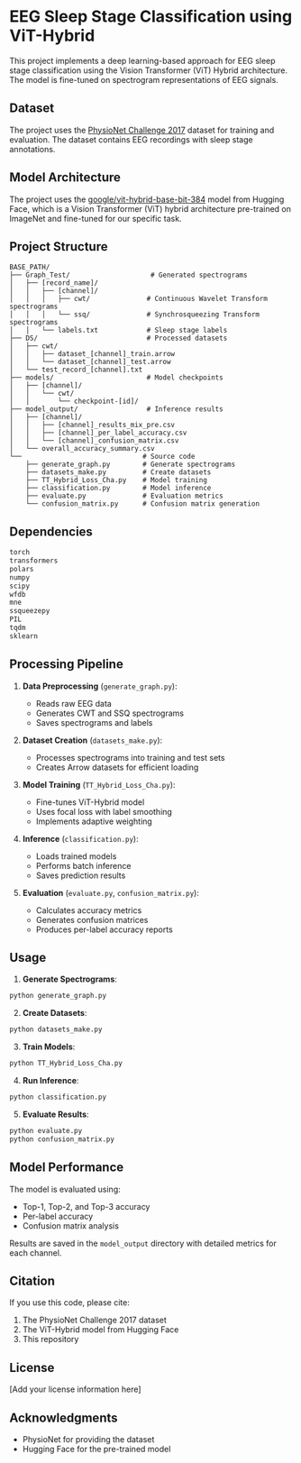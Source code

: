 # EEG Sleep Stage Classification using ViT-Hybrid

This project implements a deep learning-based approach for EEG sleep stage classification using the Vision Transformer (ViT) Hybrid architecture. The model is fine-tuned on spectrogram representations of EEG signals.

## Dataset

The project uses the [PhysioNet Challenge 2017](https://physionet.org/content/challenge-2017/1.0.0/) dataset for training and evaluation. The dataset contains EEG recordings with sleep stage annotations.

## Model Architecture

The project uses the [google/vit-hybrid-base-bit-384](https://huggingface.co/google/vit-hybrid-base-bit-384) model from Hugging Face, which is a Vision Transformer (ViT) hybrid architecture pre-trained on ImageNet and fine-tuned for our specific task.

## Project Structure

```
BASE_PATH/
├── Graph_Test/                    # Generated spectrograms
│   ├── [record_name]/
│   │   ├── [channel]/
│   │   │   ├── cwt/              # Continuous Wavelet Transform spectrograms
│   │   │   └── ssq/              # Synchrosqueezing Transform spectrograms
│   │   └── labels.txt            # Sleep stage labels
├── DS/                           # Processed datasets
│   ├── cwt/
│   │   ├── dataset_[channel]_train.arrow
│   │   └── dataset_[channel]_test.arrow
│   └── test_record_[channel].txt
├── models/                       # Model checkpoints
│   ├── [channel]/
│   │   └── cwt/
│   │       └── checkpoint-[id]/
├── model_output/                 # Inference results
│   ├── [channel]/
│   │   ├── [channel]_results_mix_pre.csv
│   │   ├── [channel]_per_label_accuracy.csv
│   │   └── [channel]_confusion_matrix.csv
│   └── overall_accuracy_summary.csv
└──                              # Source code
    ├── generate_graph.py        # Generate spectrograms
    ├── datasets_make.py         # Create datasets
    ├── TT_Hybrid_Loss_Cha.py    # Model training
    ├── classification.py        # Model inference
    ├── evaluate.py              # Evaluation metrics
    └── confusion_matrix.py      # Confusion matrix generation
```

## Dependencies

```python
torch
transformers
polars
numpy
scipy
wfdb
mne
ssqueezepy
PIL
tqdm
sklearn
```

## Processing Pipeline

1. **Data Preprocessing** (`generate_graph.py`):
   - Reads raw EEG data
   - Generates CWT and SSQ spectrograms
   - Saves spectrograms and labels

2. **Dataset Creation** (`datasets_make.py`):
   - Processes spectrograms into training and test sets
   - Creates Arrow datasets for efficient loading

3. **Model Training** (`TT_Hybrid_Loss_Cha.py`):
   - Fine-tunes ViT-Hybrid model
   - Uses focal loss with label smoothing
   - Implements adaptive weighting

4. **Inference** (`classification.py`):
   - Loads trained models
   - Performs batch inference
   - Saves prediction results

5. **Evaluation** (`evaluate.py`, `confusion_matrix.py`):
   - Calculates accuracy metrics
   - Generates confusion matrices
   - Produces per-label accuracy reports

## Usage

1. **Generate Spectrograms**:
```bash
python generate_graph.py
```

2. **Create Datasets**:
```bash
python datasets_make.py
```

3. **Train Models**:
```bash
python TT_Hybrid_Loss_Cha.py
```

4. **Run Inference**:
```bash
python classification.py
```

5. **Evaluate Results**:
```bash
python evaluate.py
python confusion_matrix.py
```

## Model Performance

The model is evaluated using:
- Top-1, Top-2, and Top-3 accuracy
- Per-label accuracy
- Confusion matrix analysis

Results are saved in the `model_output` directory with detailed metrics for each channel.

## Citation

If you use this code, please cite:
1. The PhysioNet Challenge 2017 dataset
2. The ViT-Hybrid model from Hugging Face
3. This repository

## License

[Add your license information here]

## Acknowledgments

- PhysioNet for providing the dataset
- Hugging Face for the pre-trained model
